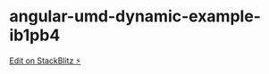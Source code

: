 # angular-umd-dynamic-example-ib1pb4

[Edit on StackBlitz ⚡️](https://stackblitz.com/edit/angular-umd-dynamic-example-ib1pb4)
